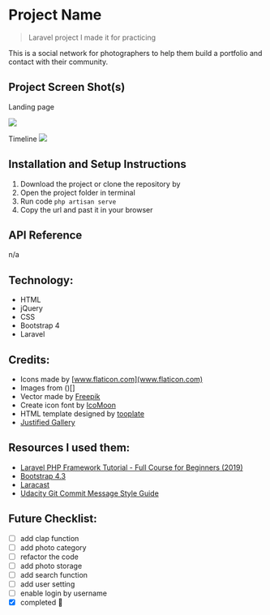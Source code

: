 # Project Name
>Laravel project I made it for practicing

This is a social network for photographers to help them build a portfolio and contact with their community.


## Project Screen Shot(s)
Landing page

![](https://github.com/iAbrar/photographersNetwork/blob/master/2.png)

Timeline
![](https://github.com/iAbrar/photographersNetwork/blob/master/1.png)

## Installation and Setup Instructions
1. Download the project or clone the repository by
2. Open the project folder in terminal
3. Run code  `php artisan serve`
4. Copy the url and past it in your browser

## API Reference
n/a

## Technology:
- HTML
- jQuery
- CSS
- Bootstrap 4
- Laravel


## Credits:
- Icons made by [www.flaticon.com](www.flaticon.com)
- Images from ()[]
- Vector made by [Freepik](https://www.freepik.com)
- Create icon font by [IcoMoon](https://icomoon.io/)
- HTML template designed by [tooplate](https://www.facebook.com/tooplate)
- [Justified Gallery](http://miromannino.github.io/Justified-Gallery/)

## Resources I used them:
- [Laravel PHP Framework Tutorial - Full Course for Beginners (2019)](https://www.youtube.com/watch?v=ImtZ5yENzgE)
- [Bootstrap 4.3](https://getbootstrap.com/)
- [Laracast](https://laracasts.com/)
- [Udacity Git Commit Message Style Guide](https://udacity.github.io/git-styleguide/)

## Future Checklist:
- [ ] add clap function
- [ ] add photo category
- [ ] refactor the code
- [ ] add photo storage
- [ ] add search function
- [ ] add user setting
- [ ] enable login by username
- [x] completed :muscle:
